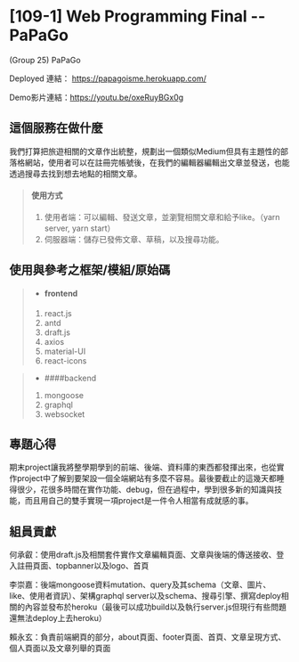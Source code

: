 # [109-1] Web Programming Final -- PaPaGo

(Group 25) PaPaGo

Deployed 連結： https://papagoisme.herokuapp.com/

Demo影片連結：https://youtu.be/oxeRuyBGx0g

## 這個服務在做什麼

我們打算把旅遊相關的文章作出統整，規劃出一個類似Medium但具有主題性的部落格網站，使用者可以在註冊完帳號後，在我們的編輯器編輯出文章並發送，也能透過搜尋去找到想去地點的相關文章。
> #### 使用方式
> 1. 使用者端：可以編輯、發送文章，並瀏覽相關文章和給予like。（yarn server, yarn start）
> 2. 伺服器端：儲存已發佈文章、草稿，以及搜尋功能。

## 使用與參考之框架/模組/原始碼

> - #### frontend
> 1. react.js
> 2. antd
> 3. draft.js
> 4. axios
> 5. material-UI
> 6. react-icons

> - ####backend
>  1. mongoose
>  2. graphql
>  3. websocket

## 專題心得
期末project讓我將整學期學到的前端、後端、資料庫的東西都發揮出來，也從實作project中了解到要架設一個全端網站有多麼不容易。最後要截止的這幾天都睡得很少，花很多時間在實作功能、debug，但在過程中，學到很多新的知識與技能，而且用自己的雙手實現一項project是一件令人相當有成就感的事。

## 組員貢獻

何承叡：使用draft.js及相關套件實作文章編輯頁面、文章與後端的傳送接收、登入註冊頁面、topbanner以及logo、首頁

李崇嘉：後端mongoose資料mutation、query及其schema（文章、圖片、like、使用者資訊）、架構graphql server以及schema、搜尋引擎、撰寫deploy相關的內容並發布於heroku（最後可以成功build以及執行server.js但現行有些問題還無法deploy上去heroku）

賴永玄：負責前端網頁的部分，about頁面、footer頁面、首頁、文章呈現方式、個人頁面以及文章列舉的頁面